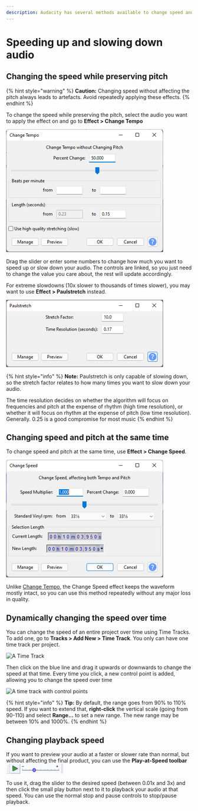 ```yaml
---
description: Audacity has several methods available to change speed and tempo of audio.
---
```


# Speeding up and slowing down audio

## Changing the speed while preserving pitch

{% hint style="warning" %}
**Caution:** Changing speed without affecting the pitch always leads to artefacts. Avoid repeatedly applying these effects.
{% endhint %}

To change the speed while preserving the pitch, select the audio you want to apply the effect on and go to **Effect > Change Tempo**

![The "Change Tempo" Effect dialog](<../.gitbook/assets/change tempo.png>)

Drag the slider or enter some numbers to change how much you want to speed up or slow down your audio. The controls are linked, so you just need to change the value you care about, the rest will update accordingly.&#x20;

For extreme slowdowns (10x slower to thousands of times slower), you may want to use **Effect > Paulstretch** instead.&#x20;

![The "Paulstretch" Effect dialog](../.gitbook/assets/paulstretch.png)

{% hint style="info" %}
**Note:** Paulstretch is only capable of slowing down, so the stretch factor relates to how many times you want to slow down your audio.&#x20;

The time resolution decides on whether the algorithm will focus on frequencies and pitch at the expense of rhythm (high time resolution), or whether it will focus on rhythm at the expense of pitch (low time resolution). Generally. 0.25 is a good compromise for most music
{% endhint %}

## Changing speed and pitch at the same time

To change speed and pitch at the same time, use **Effect > Change Speed**.

![The "Change speed" effect dialog](<../.gitbook/assets/change speed.png>)

Unlike [Change Tempo](speeding-up-and-slowing-down-audio.md#changing-the-speed-while-preserving-pitch), the Change Speed effect keeps the waveform mostly intact, so you can use this method repeatedly without any major loss in quality.&#x20;

## Dynamically changing the speed over time

You can change the speed of an entire project over time using Time Tracks. To add one, go to **Tracks > Add New > Time Track**. You only can have one time track per project.

![A Time Track](../.gitbook/assets/time\_track.png)

Then click on the blue line and drag it upwards or downwards to change the speed at that time. Every time you click, a new control point is added, allowing you to change the speed over time

![A time track with control points](../.gitbook/assets/time\_track2.png)

{% hint style="info" %}
**Tip:** By default, the range goes from 90% to 110% speed. If you want to extend that, **right-click** the vertical scale (going from 90-110) and select **Range...** to set a new range. The new range may be between 10% and 1000%.&#x20;
{% endhint %}

## Changing playback speed

If you want to preview your audio at a faster or slower rate than normal, but without affecting the final product, you can use the **Play-at-Speed toolbar** ![](<../.gitbook/assets/playatspeed (1).png>)

To use it, drag the slider to the desired speed (between 0.01x and 3x) and then click the small play button next to it to playback your audio at that speed. You can use the normal stop and pause controls to stop/pause playback.&#x20;
